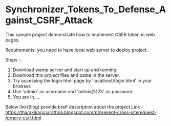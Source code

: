 # Synchronizer_Tokens_To_Defense_Against_CSRF_Attack
This sample project demonstrate how to implement CSFR token in web pages.

Requirements: you need to have local web server to deploy project.

Steps :-
  1. Download wamp server and start up and running.
  2. Download this project files and paste in the server.
  3. Try accessing the login.html page by 'localhost/login.html' in your browser.
  4. Use 'admin' as username and 'admin@123' as password.
  5. You are in.....


Below link(Blog) provide breif description about the project
Link - https://tharakikarunarathna.blogspot.com/p/prevent-cross-siterequest-forgery-csrf.html

